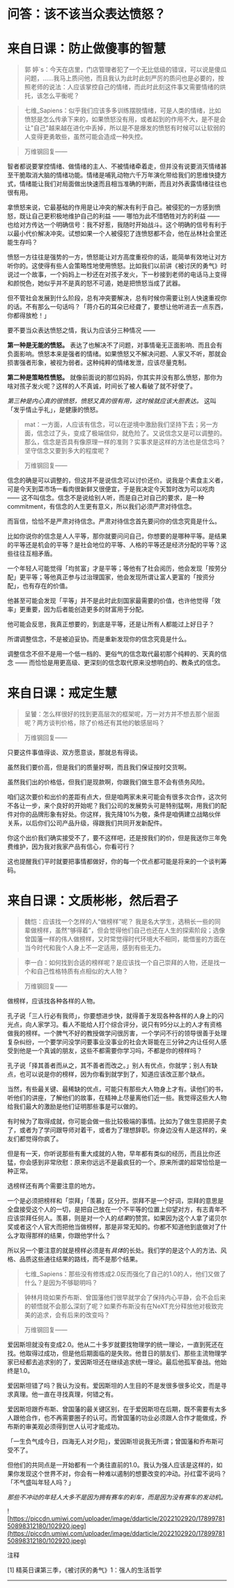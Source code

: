 # 问答：该不该当众表达愤怒？

# 来自日课：防止做傻事的智慧

> 郭 婷`s：今天在店里，门店管理者犯了一个无比低级的错误，可以说是傻瓜问题，……我马上质问他，而且我认为此时此刻严厉的质问也是必要的，按照老师的说法：人应该掌控自己的情绪，而此时此刻这件事又需要情绪的烘托，该怎么平衡呢？

> 七维_Sapiens：似乎我们应该多多训练摆脱情绪，可是人类的情绪，比如愤怒是怎么传承下来的，如果愤怒没有用，或者起到的作用不大，是不是会让"自己"越来越在进化中丢掉，所以是不是爆发的愤怒有时候可以让软弱的人变得更勇敢些，虽然可能会造成一种失控。

> 万维钢回复——

智者都说要掌控情绪、做情绪的主人、不被情绪牵着走，但并没有说要消灭情绪甚至干脆取消大脑的情绪功能。情绪是哺乳动物六千万年演化带给我们的思维快捷方式，情绪能让我们对局面做出快速而且相当准确的判断，而且对外表露情绪往往也很有用。

拿愤怒来说，它最基础的作用是让冲突的解决有利于自己。被侵犯的一方感到愤怒，既让自己更积极地维护自己的利益 —— 哪怕为此不惜牺牲对方的利益 —— 也给对方传达一个明确信号：我不好惹，我随时开始战斗。这个明确的信号有利于以最小代价解决冲突。试想如果一个人被侵犯了连愤怒都不会，他在丛林社会里还能生存吗？

愤怒一方往往是强势的一方，愤怒能让对方高度重视你的话，能简单有效地让对方听你的。这使得有些人会策略性地使用愤怒。比如我们以前讲《被讨厌的勇气》时说过一个故事，一个妈妈上一秒还在对孩子发火，下一秒接到老师的电话马上变得和颜悦色，她似乎并不是真的怒不可遏，她是把愤怒当成了武器。

但不管社会发展到什么阶段，总有冲突要解决，总有时候你需要让别人快速重视你的话。不有那么一句话吗？「蒋介石的耳朵已经聋了，要想让他听进去一点东西，你都得放枪！」

要不要当众表达愤怒之情，我认为应该分三种情况 ——

 **第一种是无能的愤怒。** 表达了也解决不了问题，对事情毫无正面影响、而且会有负面影响。愤怒本来是强者的情绪。如果愤怒又不解决问题、人家又不听，那就会损害强者形象，被视为弱者。这种纯粹的情绪发泄，应该尽量克制。

 **第二种是策略性愤怒。** 就像前面说的那位妈妈，你其实并没有那么愤怒，那你为啥对孩子发火呢？这样的人不真诚，时间长了被人看破了就不好使了。

 *第三种是内心真的很愤怒，愤怒又真的很有用，这时候就应该大胆表达。* 这叫「发乎情止乎礼」，是健康的愤怒。

> mat：一方面，人应该有信念，可以在逆境中激励我们坚持下去；另一方面，信念过了头，变成了极端信仰，就危险了。又说信念又是可以调整的。那么，信念是否具有像原理一样的准则？实事求是这样的方法也是信念吗？ 坚守信念又要到多大的程度呢？

> 万维钢回复——

信念的确是可以调整的，但这并不是说信念可以讨价还价。说我是个素食主义者，可是今天到菜市场一看肉很新鲜又很便宜，于是我决定今天暂时改为可以吃肉 —— 这不叫信念。信念不是说给别人听，而是自己对自己的要求，是一种commitment，有信念的人生更有意义，所以我们必须严肃对待信念。

而盲信，恰恰不是严肃对待信念。严肃对待信念首先要问你的信念究竟是什么。

比如你说你的信念是人人平等，那你就要问问自己，你想要的是哪种平等。是结果的平等还是机会的平等？是社会地位的平等、人格的平等还是经济分配的平等？这些往往互相矛盾。

一个年轻人可能觉得「均贫富」才是平等；等他有了社会阅历，他会发现「按劳分配」更平等；等他真正参与过治理国家，他会发现所谓让富人更富的「按资分配」，也有存在的价值。

他甚至可能会发现「平等」并不是此时此刻国家最需要的价值，也许他觉得「效率」更重要，因为后者能创造更多的财富用于分配。

他可能会反思，我真正想要的，到底是平等，还是让所有人都能过上好日子？

所谓调整信念，不是被迫妥协。而是重新发现你的信念究竟是什么。

调整信念不但不是用一个低一档的、更俗气的信念取代最初那个纯粹的、天真的信念 —— 而恰恰是用更高级、更深刻的信念取代原来没想明白的、教条式的信念。

# 来自日课：戒定生慧

> 呈饕：怎么样很好的找到更高层次的框架呢，万一对方并不想去那个层面呢？两方谈判价格，除了价格还有其他的敏感层吗？

> 万维钢回复——

只要这件事值得谈、双方愿意谈，那就总有得谈。

虽然我们要价高，但是我们的质量好啊，而且我们保证按时交货啊。

虽然我们出的价格低，但我们是现款啊，你跟我们做生意不会有债务风险。

咱们这次要价和出价的差距有点大，但是咱两家未来可能会有很多次合作，这次何不各让一步，来个良好的开始呢？我们公司的发展势头可是特别猛啊，用我们的配件对你的品牌形象有好处。你这样，我先降10%为敬，条件是咱俩建立战略伙伴关系，以后你们公司产品升级，得跟我们共同开发新配件。

你这个出价我们确实接受不了，要不这样吧，还是按我们的价，但是我送你三年免费维护，因为我对我家产品有信心，你看可行？

这也提醒我们平时就要把事情都做好，你的每一个优点都可能是将来的一个谈判筹码。

# 来自日课：文质彬彬，然后君子

> 魏恺：应该找一个怎样的人“做榜样”呢？ 我是名大学生，选稍长一些的同辈做榜样，虽然“够得着”，但会觉得他们自己也还在人生的探索阶段；选像曾国藩一样的伟人做榜样，又时常觉得时代环境大不相同，能借鉴的方面在当今时代和我个人身上不一定适用，感到有些无力。

> 李一白：如何找到合适的榜样呢？是应该找一个自己崇拜的人物，还是找一个和自己性格特质有点相似的大人物？

> 万维钢回复——

做榜样，应该找各种各样的人物。

孔子说「三人行必有我师」，你要想进步快，就得善于发现各种各样的人身上的闪光点，向人家学习。看人不能给人打个综合评分，说只有95分以上的人才有资格做我的榜样。一个脾气不好的教授做学问很厉害，一个学问不行的领导很善于处理复杂纠纷，一个要学问没学问要事业没事业的社会大哥能在三分钟之内让任何人感受到他是一个真诚的朋友，这些不都需要你学习吗，不都是你的榜样吗？

孔子说「择其善者而从之，其不善者而改之。」别人有优点，你就学；别人有缺点，也可以说是你的榜样，因为你看到就学到了，知道应该改正那个缺点。

当然，有些最关键、最稀缺的优点，可能只有那些大人物身上才有。读他们的书，听他们的讲座，了解他们的故事，在精神上尽量离他们近一些。我觉得这些大人物给我们最大的激励是他们证明那些事是可以做的。

有时候为了取得成就，你可能会做一些比较极端的事情。比如为了做生意把房子卖了，或者为了学问跟导师对着干，或者为了理想辞职。你身边没有人是这样的，亲友们都觉得你疯了。

但是有一天，你听说那些有重大成就的人物，早年都有类似的经历，而且比你还猛，你会感到非常欣慰：原来你远远不是最疯狂的一个。原来所谓的超常恰恰是一种正常。

选榜样还有两个需要注意的地方。

一个是必须把榜样和「崇拜」「羡慕」区分开。崇拜不是一个好词，崇拜的意思是全盘接受这个人的一切，是把自己放在一个不平等的位置上仰望对方，有志青年不应该崇拜任何人。羡慕，则是对一个人的*结果*的赞赏。如果因为这个人拿了诺贝尔奖或者这个人官大而把他当做榜样，那是非常无知的。你都不知道他到底做对了什么才取得那样的结果，你跟他学什么？

所以另一个要注意的就是榜样必须是有*具体*的长处。我们学的是这个人的方法、风格、品质这些通往结果的路线，而不是那个结果。

> 七维_Sapiens：那些没有修炼成2.0反而强化了自己的1.0的人，他们又做了什么？是因为不够聪明吗？

> 钟林月晓如果乔布斯、曾国藩他们很早就学会了保持内心平静，会不会后来的顿悟就不会那么深刻了呢？如果乔布斯没有在NeXT充分释放他对极致完美的追求，会有后来的改变吗？

> 万维钢回复——

爱因斯坦就没有变成2.0。他从二十多岁就要找物理学的统一理论，一直到死还在找。他取得过成功，但是他后期面临的是失败。他昔日的朋友们、那些主流物理学家已经都去追求别的了，爱因斯坦还在继续追求统一理论。最后他孤军奋战。他始终是1.0。

爱因斯坦错了吗？我认为没有。爱因斯坦的人生目的不是发很多很多论文，而是寻求真理。他一直在寻找真理，何错之有。

爱因斯坦跟乔布斯、曾国藩的最关键区别，在于爱因斯坦在后期，既不需要有太多人跟他合作，也不再需要圈子的认可。而曾国藩的功业必须跟人合作才能做成，乔布斯的审美观必须得到世人认可才能成功。

「一生负气成今日，四海无人对夕阳」，爱因斯坦说我无所谓；曾国藩和乔布斯可受不了。

但他们的共同点是一开始都有一个勇往直前的1.0。我认为强人应该是这样的，如果你发现这个世界不对，你会有一种难以遏制的想要改变的冲动。孙红雷不说吗？「不气盛叫年轻人吗？」

 *那些不冲动的年轻人大多不是因为拥有赛车的刹车，而是因为没有赛车的发动机。*

![https://piccdn.umiwi.com/uploader/image/ddarticle/2022102920/1789978150898312180/102920.jpeg](https://piccdn.umiwi.com/uploader/image/ddarticle/2022102920/1789978150898312180/102920.jpeg)

注释

[1] 精英日课第三季，《被讨厌的勇气》1：强人的生活哲学

---
